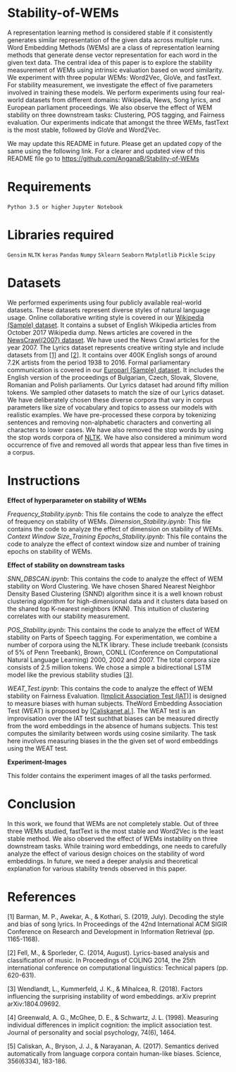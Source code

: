 # Stability-of-WEMs

A representation learning method is considered stable if it consistently generates similar representation of the given data across multiple runs. Word Embedding Methods (WEMs) are a class of representation learning methods that generate dense vector representation for each word in the given text data. The central idea of this paper is to explore the stability measurement of WEMs using intrinsic evaluation based on word similarity. We experiment with three popular WEMs: Word2Vec, GloVe, and fastText. For stability measurement, we investigate the effect of five parameters involved in training these models. We perform experiments using four real-world datasets from different domains: Wikipedia, News, Song lyrics, and European parliament proceedings. We also observe the effect of WEM stability on three downstream tasks: Clustering, POS tagging, and Fairness evaluation. Our experiments indicate that amongst the three WEMs, fastText is the most stable, followed by GloVe and Word2Vec.

We may update this README in future. Please get an updated copy of the same using the following link.
For a clearer and updated view of this README file go to https://github.com/AnganaB/Stability-of-WEMs

# Requirements

`Python 3.5 or higher`
`Jupyter Notebook`

# Libraries required

`Gensim`
`NLTK`
`keras`
`Pandas`
`Numpy`
`Sklearn`
`Seaborn`
`Matplotlib`
`Pickle`
`Scipy`

# Datasets

We performed experiments using four publicly available real-world datasets. These datasets represent diverse styles of natural language usage. Online collaborative writing style is covered in our [Wikipedia (Sample) dataset](https://dumps.wikimedia.org/enwiki/). It contains a subset of English Wikipedia articles from October 2017 Wikipedia dump. News articles are covered in the [NewsCrawl(2007) dataset](http://www.statmt.org/wmt16/translation-task.html). We have used the News Crawl articles for the year 2007. The Lyrics dataset represents creative writing style and include datasets from [[1]](#1) and [[2]](#2). It contains over 400K English songs of around 7.2K artists from the period 1938 to 2016. Formal parliamentary communication is covered in our [Europarl (Sample) dataset](http://www.statmt.org/wmt16/translation-task.html). It includes the English version of the proceedings of Bulgarian, Czech, Slovak, Slovene, Romanian and Polish parliaments. Our Lyrics dataset had around fifty million tokens. We sampled other datasets to match the size of our Lyrics dataset. We have deliberately chosen these diverse corpora that vary in corpus parameters like size of vocabulary and topics to assess our models with realistic examples. We have pre-processed these corpora by tokenizing sentences and removing non-alphabetic characters and converting all characters to lower cases. We have also removed the stop words by using the stop words corpora of [NLTK](http://www.nltk.org/). We have also considered a minimum word occurrence of five and removed all words that appear less than five times in a corpus.

# Instructions

**Effect of hyperparameter on stability of WEMs**

_Frequency_Stability.ipynb_: This file contains the code to analyze the effect of frequency on stability of WEMs.
_Dimension_Stability.ipynb_: This file contains the code to analyze the effect of dimension on stability of WEMs.
_Context Window Size_Training Epochs_Stability.ipynb_: This file contains the code to analyze the effect of context window size and number of training epochs on stability of WEMs.

**Effect of stability on downstream tasks**

_SNN_DBSCAN.ipynb_: This contains the code to analyze the effect of WEM stability on Word Clustering. We have chosen Shared Nearest Neighbor Density Based Clustering (SNND) algorithm since it is a well known robust clustering algorithm for high-dimensional data and it clusters data based on the shared top K-nearest neighbors (KNN). This intuition of clustering correlates with our stability measurement.

_POS_Stability.ipynb_: This contains the code to analyze the effect of WEM stability on Parts of Speech tagging. For experimentation, we combine a number of corpora using the NLTK library. These include treebank (consists of 5\% of Penn Treebank), Brown, CONLL (Conference on Computational Natural Language Learning) 2000, 2002 and 2007. The total corpora size consists of 2.5 million tokens. We chose a simple a bidirectional LSTM model like the previous stability studies [[3]](#3).

_WEAT_Test.ipynb_: This contains the code to analyze the effect of WEM stability on Fairness Evaluation. [[Implicit Association Test (IAT)]](#4) is designed to measure biases with human subjects. TheWord Embedding Association Test (WEAT) is proposed by [[Caliskanet al.]](#5). The WEAT test is an improvisation over the IAT test suchthat biases can be measured directly from the word embeddings in the absence of humans subjects. This test computes the similarity between words using cosine similarity. The task here involves measuring biases in the the given set of word embeddings using the WEAT test.

**Experiment-Images**

This folder contains the experiment images of all the tasks performed. 

# Conclusion

In this work, we found that WEMs are not completely stable. Out of three three WEMs studied, fastText is the most stable and Word2Vec is the least stable method. We also observed the effect of WEMs instability on three downstream tasks. While training word embeddings, one needs to carefully analyze the effect of various design choices on the stability of word embeddings. In future, we need a deeper analysis and theoretical explanation for various stability trends observed in this paper.


# References
<a id="1">[1]</a> 
Barman, M. P., Awekar, A., & Kothari, S. (2019, July). Decoding the style and bias of song lyrics. In Proceedings of the 42nd International ACM SIGIR Conference on Research and Development in Information Retrieval (pp. 1165-1168).

<a id="2">[2]</a>
Fell, M., & Sporleder, C. (2014, August). Lyrics-based analysis and classification of music. In Proceedings of COLING 2014, the 25th international conference on computational linguistics: Technical papers (pp. 620-631).

<a id="3">[3]</a>
Wendlandt, L., Kummerfeld, J. K., & Mihalcea, R. (2018). Factors influencing the surprising instability of word embeddings. arXiv preprint arXiv:1804.09692.

<a id="4">[4]</a>
Greenwald, A. G., McGhee, D. E., & Schwartz, J. L. (1998). Measuring individual differences in implicit cognition: the implicit association test. Journal of personality and social psychology, 74(6), 1464.

<a id="5">[5]</a>
Caliskan, A., Bryson, J. J., & Narayanan, A. (2017). Semantics derived automatically from language corpora contain human-like biases. Science, 356(6334), 183-186.
